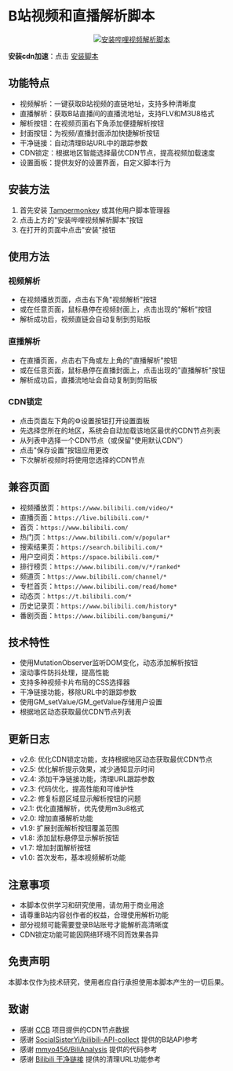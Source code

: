 # B站视频和直播解析脚本

<div align="center">
  <a href="https://raw.githubusercontent.com/gujimy/BiliBili-JX/main/bilijx.user.js">
    <img src="https://img.shields.io/badge/安装-哔哩视频解析脚本-FF6699.svg?style=for-the-badge&logo=tampermonkey&logoColor=white&labelColor=101F2E" alt="安装哔哩视频解析脚本">
  </a>
</div>

**安装cdn加速**：点击 [安装脚本](https://raw.gitmirror.com/gujimy/BiliBili-JX/main/bilijx.user.js)

## 功能特点

- 视频解析：一键获取B站视频的直链地址，支持多种清晰度
- 直播解析：获取B站直播间的直播流地址，支持FLV和M3U8格式
- 解析按钮：在视频页面右下角添加便捷解析按钮
- 封面按钮：为视频/直播封面添加快捷解析按钮
- 干净链接：自动清理B站URL中的跟踪参数
- CDN锁定：根据地区智能选择最优CDN节点，提高视频加载速度
- 设置面板：提供友好的设置界面，自定义脚本行为

## 安装方法

1. 首先安装 [Tampermonkey](https://www.tampermonkey.net/) 或其他用户脚本管理器
2. 点击上方的"安装哔哩视频解析脚本"按钮
3. 在打开的页面中点击"安装"按钮

## 使用方法

### 视频解析
- 在视频播放页面，点击右下角"视频解析"按钮
- 或在任意页面，鼠标悬停在视频封面上，点击出现的"解析"按钮
- 解析成功后，视频直链会自动复制到剪贴板

### 直播解析
- 在直播页面，点击右下角或左上角的"直播解析"按钮
- 或在任意页面，鼠标悬停在直播封面上，点击出现的"直播解析"按钮
- 解析成功后，直播流地址会自动复制到剪贴板

### CDN锁定
- 点击页面左下角的⚙️设置按钮打开设置面板
- 先选择您所在的地区，系统会自动加载该地区最优的CDN节点列表
- 从列表中选择一个CDN节点（或保留"使用默认CDN"）
- 点击"保存设置"按钮应用更改
- 下次解析视频时将使用您选择的CDN节点

## 兼容页面

- 视频播放页：`https://www.bilibili.com/video/*`
- 直播页面：`https://live.bilibili.com/*`
- 首页：`https://www.bilibili.com/`
- 热门页：`https://www.bilibili.com/v/popular*`
- 搜索结果页：`https://search.bilibili.com/*`
- 用户空间页：`https://space.bilibili.com/*`
- 排行榜页：`https://www.bilibili.com/v/*/ranked*`
- 频道页：`https://www.bilibili.com/channel/*`
- 专栏首页：`https://www.bilibili.com/read/home*`
- 动态页：`https://t.bilibili.com/*`
- 历史记录页：`https://www.bilibili.com/history*`
- 番剧页面：`https://www.bilibili.com/bangumi/*`

## 技术特性

- 使用MutationObserver监听DOM变化，动态添加解析按钮
- 滚动事件防抖处理，提高性能
- 支持多种视频卡片布局的CSS选择器
- 干净链接功能，移除URL中的跟踪参数
- 使用GM_setValue/GM_getValue存储用户设置
- 根据地区动态获取最优CDN节点列表

## 更新日志

- v2.6: 优化CDN锁定功能，支持根据地区动态获取最优CDN节点
- v2.5: 优化解析提示效果，减少通知显示时间
- v2.4: 添加干净链接功能，清理URL跟踪参数
- v2.3: 代码优化，提高性能和可维护性
- v2.2: 修复标题区域显示解析按钮的问题
- v2.1: 优化直播解析，优先使用m3u8格式
- v2.0: 增加直播解析功能
- v1.9: 扩展封面解析按钮覆盖范围
- v1.8: 添加鼠标悬停显示解析按钮
- v1.7: 增加封面解析按钮
- v1.0: 首次发布，基本视频解析功能

## 注意事项

- 本脚本仅供学习和研究使用，请勿用于商业用途
- 请尊重B站内容创作者的权益，合理使用解析功能
- 部分视频可能需要登录B站账号才能解析高清晰度
- CDN锁定功能可能因网络环境不同而效果各异

## 免责声明

本脚本仅作为技术研究，使用者应自行承担使用本脚本产生的一切后果。

## 致谢

- 感谢 [CCB](https://github.com/Kanda-Akihito-kun/ccb) 项目提供的CDN节点数据
- 感谢 [SocialSisterYi/bilibili-API-collect](https://github.com/SocialSisterYi/bilibili-API-collect) 提供的B站API参考
- 感谢 [mmyo456/BiliAnalysis](https://github.com/mmyo456/BiliAnalysis) 提供的代码参考
- 感谢 [Bilibili 干净链接](https://greasyfork.org/zh-CN/scripts/393995-bilibili-%E5%B9%B2%E5%87%80%E9%93%BE%E6%8E%A5) 提供的清理URL功能参考 
